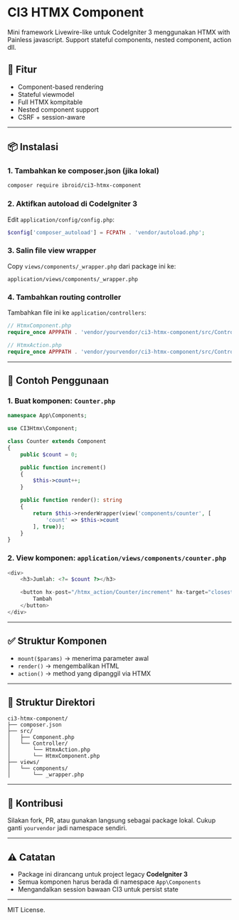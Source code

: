 # CI3 HTMX Component

Mini framework Livewire-like untuk CodeIgniter 3 menggunakan HTMX with Painless javascript. Support stateful components, nested component, action dll.

## 🚀 Fitur

- Component-based rendering
- Stateful viewmodel
- Full HTMX kompitable
- Nested component support
- CSRF + session-aware

---

## 📦 Instalasi

### 1. Tambahkan ke composer.json (jika lokal)

```bash
composer require ibroid/ci3-htmx-component
```

### 2. Aktifkan autoload di CodeIgniter 3

Edit `application/config/config.php`:

```php
$config['composer_autoload'] = FCPATH . 'vendor/autoload.php';
```

### 3. Salin file view wrapper

Copy `views/components/_wrapper.php` dari package ini ke:

```
application/views/components/_wrapper.php
```

### 4. Tambahkan routing controller

Tambahkan file ini ke `application/controllers`:

```php
// HtmxComponent.php
require_once APPPATH . 'vendor/yourvendor/ci3-htmx-component/src/Controller/HtmxComponent.php';

// HtmxAction.php
require_once APPPATH . 'vendor/yourvendor/ci3-htmx-component/src/Controller/HtmxAction.php';
```

---

## 📄 Contoh Penggunaan

### 1. Buat komponen: `Counter.php`

```php
namespace App\Components;

use CI3Htmx\Component;

class Counter extends Component
{
    public $count = 0;

    public function increment()
    {
        $this->count++;
    }

    public function render(): string
    {
        return $this->renderWrapper(view('components/counter', [
            'count' => $this->count
        ], true));
    }
}
```

### 2. View komponen: `application/views/components/counter.php`

```php
<div>
    <h3>Jumlah: <?= $count ?></h3>

    <button hx-post="/htmx_action/Counter/increment" hx-target="closest div" hx-swap="outerHTML">
        Tambah
    </button>
</div>
```

---

## ✅ Struktur Komponen

- `mount($params)` → menerima parameter awal
- `render()` → mengembalikan HTML
- `action()` → method yang dipanggil via HTMX

---

## 📂 Struktur Direktori

```
ci3-htmx-component/
├── composer.json
├── src/
│   ├── Component.php
│   └── Controller/
│       └── HtmxAction.php
│       └── HtmxComponent.php
├── views/
│   └── components/
│       └── _wrapper.php
```

---

## 🤝 Kontribusi

Silakan fork, PR, atau gunakan langsung sebagai package lokal. Cukup ganti `yourvendor` jadi namespace sendiri.

---

## ⚠️ Catatan

- Package ini dirancang untuk project legacy **CodeIgniter 3**
- Semua komponen harus berada di namespace `App\Components`
- Mengandalkan session bawaan CI3 untuk persist state

---

MIT License.
